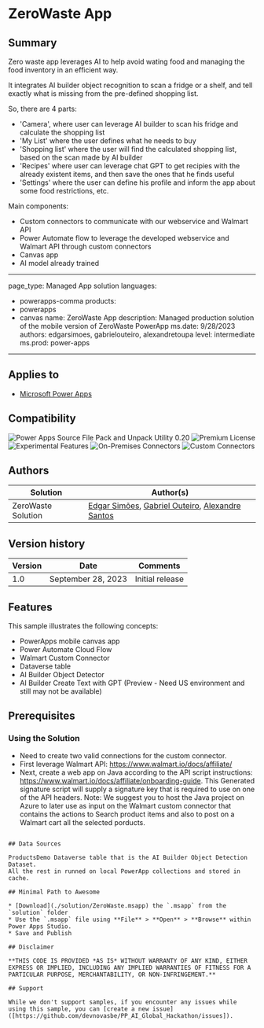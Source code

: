 # ZeroWaste App

## Summary

Zero waste app leverages AI to help avoid wating food and managing the food inventory in an efficient way.

It integrates AI builder object recognition to scan a fridge or a shelf, and tell exactly what is missing from the pre-defined shopping list.

So, there are 4 parts:

 - 'Camera', where user can leverage AI builder to scan his fridge and calculate the shopping list
 - 'My List' where the user defines what he needs to buy
 - 'Shopping list' where the user will find the calculated shopping list, based on the scan made by AI builder
 - 'Recipes' where user can leverage chat GPT to get recipies with the already existent items, and then save the ones that he finds useful
 - 'Settings' where the user can define his profile and inform the app about some food restrictions, etc.


Main components:

 - Custom connectors to communicate with our webservice and Walmart API
 - Power Automate flow to leverage the developed webservice and Walmart API through custom connectors
 - Canvas app
 - AI model already trained

---
page_type: Managed App solution
languages:
- powerapps-comma
products:
- powerapps
- canvas
name: ZeroWaste App
description: Managed production solution of the mobile version of ZeroWaste PowerApp
ms.date: 9/28/2023
authors: edgarsimoes, gabrielouteiro, alexandretoupa
level: intermediate
ms.prod: power-apps
---


## Applies to

* [Microsoft Power Apps](https://docs.microsoft.com/powerapps/)

## Compatibility

![Power Apps Source File Pack and Unpack Utility 0.20](https://img.shields.io/badge/Packing%20Tool-0.20-green.svg)
![Premium License](https://img.shields.io/badge/Premium%20License-Not%20Required-green.svg "Premium Power Apps license not required")
![Experimental Features](https://img.shields.io/badge/Experimental%20Features-No-green.svg "Does not rely on experimental features")
![On-Premises Connectors](https://img.shields.io/badge/On--Premises%20Connectors-No-green.svg "Does not use on-premise connectors")
![Custom Connectors](https://img.shields.io/badge/Custom%20Connectors-Not%20Required-green.svg "Does not use custom connectors")

## Authors

Solution|Author(s)
--------|---------
ZeroWaste Solution | [Edgar Simões](https://github.com/edgarsimoes), [Gabriel Outeiro](https://github.com/gabrielouteiro), [Alexandre Santos](https://github.com/alexandretoupa)

## Version history

Version|Date|Comments
-------|----|--------
1.0|September 28, 2023|Initial release


## Features

This sample illustrates the following concepts:

* PowerApps mobile canvas app
* Power Automate Cloud Flow
* Walmart Custom Connector
* Dataverse table
* AI Builder Object Detector
* AI Builder Create Text with GPT (Preview - Need US environment and still may not be available)

## Prerequisites

### Using the Solution

* Need to create two valid connections for the custom connector.
* First leverage Walmart API: https://www.walmart.io/docs/affiliate/
* Next, create a web app on Java according to the API script instructions: https://www.walmart.io/docs/affiliate/onboarding-guide. This Generated signature script will supply a signature key that is required to use on one of the API headers. Note: We suggest you to host the Java project on Azure to later use as input on the Walmart custom connector that contains the actions to Search product items and also to post on a Walmart cart all the selected porducts.
  
```

## Data Sources
 
ProductsDemo Dataverse table that is the AI Builder Object Detection Dataset.
All the rest in runned on local PowerApp collections and stored in cache.

## Minimal Path to Awesome

* [Download](./solution/ZeroWaste.msapp) the `.msapp` from the `solution` folder
* Use the `.msapp` file using **File** > **Open** > **Browse** within Power Apps Studio.
* Save and Publish

## Disclaimer

**THIS CODE IS PROVIDED *AS IS* WITHOUT WARRANTY OF ANY KIND, EITHER EXPRESS OR IMPLIED, INCLUDING ANY IMPLIED WARRANTIES OF FITNESS FOR A PARTICULAR PURPOSE, MERCHANTABILITY, OR NON-INFRINGEMENT.**

## Support

While we don't support samples, if you encounter any issues while using this sample, you can [create a new issue]([https://github.com/devnovasbe/PP_AI_Global_Hackathon/issues]).
